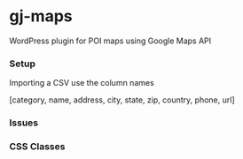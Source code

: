 gj-maps
=======

WordPress plugin for POI maps using Google Maps API

### Setup

Importing a CSV use the column names

[category, name, address, city, state, zip, country, phone, url]

### Issues

### CSS Classes
